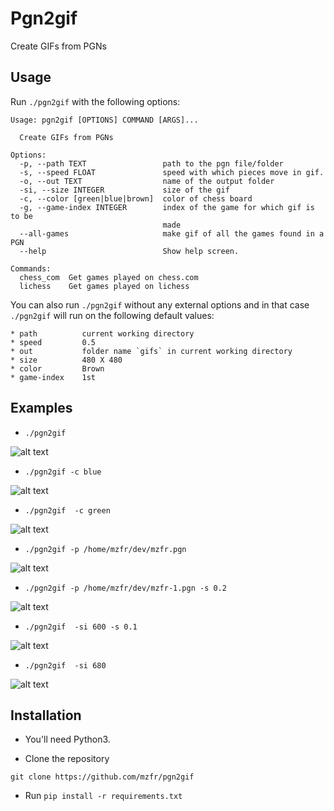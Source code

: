 # Pgn2gif

Create GIFs from PGNs

## Usage

Run `./pgn2gif` with the following options:

```
Usage: pgn2gif [OPTIONS] COMMAND [ARGS]...

  Create GIFs from PGNs

Options:
  -p, --path TEXT                 path to the pgn file/folder
  -s, --speed FLOAT               speed with which pieces move in gif.
  -o, --out TEXT                  name of the output folder
  -si, --size INTEGER             size of the gif
  -c, --color [green|blue|brown]  color of chess board
  -g, --game-index INTEGER        index of the game for which gif is to be
                                  made
  --all-games                     make gif of all the games found in a PGN
  --help                          Show help screen.

Commands:
  chess_com  Get games played on chess.com
  lichess    Get games played on lichess
```

You can also run `./pgn2gif` without any external options and in that case `./pgn2gif` will run on the following default values:

```
* path          current working directory
* speed         0.5
* out           folder name `gifs` in current working directory
* size          480 X 480
* color         Brown
* game-index    1st
```

## Examples

* `./pgn2gif`

![alt text](pgn2gif/gifs/sample.gif)

* `./pgn2gif -c blue`

![alt text](pgn2gif/gifs/sample-1.gif)

* `./pgn2gif  -c green`

![alt text](pgn2gif/gifs/sample-2.gif)

* `./pgn2gif -p /home/mzfr/dev/mzfr.pgn`

![alt text](pgn2gif/gifs/mzfr.gif)

* `./pgn2gif -p /home/mzfr/dev/mzfr-1.pgn -s 0.2`

![alt text](pgn2gif/gifs/mzfr-1.gif)

* `./pgn2gif  -si 600 -s 0.1`

![alt text](pgn2gif/gifs/sample-4.gif)

* `./pgn2gif  -si 680`

![alt text](pgn2gif/gifs/sample-3.gif)


## Installation

* You'll need Python3.

* Clone the repository

```
git clone https://github.com/mzfr/pgn2gif
```

* Run `pip install -r requirements.txt`

